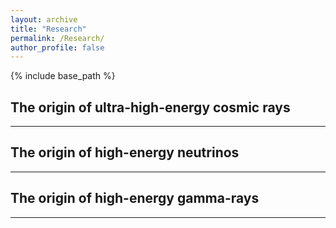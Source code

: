 ```yaml
---
layout: archive
title: "Research"
permalink: /Research/
author_profile: false
---
```


{% include base_path %}
## The origin of ultra-high-energy cosmic rays
------

## The origin of high-energy neutrinos
------

## The origin of high-energy gamma-rays
------